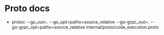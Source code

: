 # Proto docs

- protoc --go_out=. --go_opt=paths=source_relative --go-grpc_out=. --go-grpc_opt=paths=source_relative internal/proto/code_execution.proto